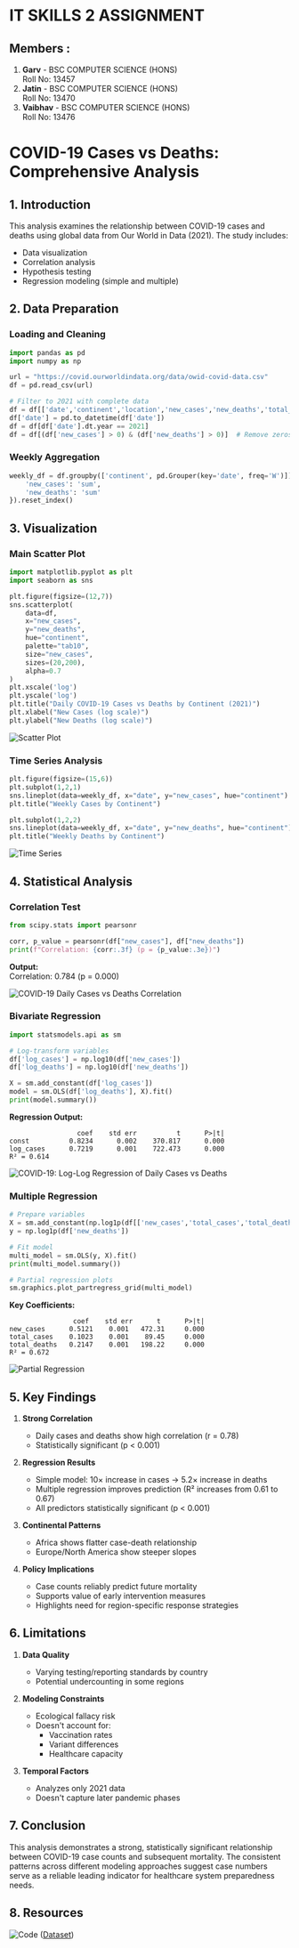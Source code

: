 # IT SKILLS 2 ASSIGNMENT

## Members :
1. **Garv** - BSC COMPUTER SCIENCE (HONS)  
   Roll No: 13457
2. **Jatin** - BSC COMPUTER SCIENCE (HONS)  
   Roll No: 13470
3. **Vaibhav** - BSC COMPUTER SCIENCE (HONS)  
   Roll No: 13476

# COVID-19 Cases vs Deaths: Comprehensive Analysis

## 1. Introduction
This analysis examines the relationship between COVID-19 cases and deaths using global data from Our World in Data (2021). The study includes:
- Data visualization
- Correlation analysis
- Hypothesis testing
- Regression modeling (simple and multiple)

## 2. Data Preparation

### Loading and Cleaning
```python
import pandas as pd
import numpy as np

url = "https://covid.ourworldindata.org/data/owid-covid-data.csv"
df = pd.read_csv(url)

# Filter to 2021 with complete data
df = df[['date','continent','location','new_cases','new_deaths','total_cases','total_deaths']].dropna()
df['date'] = pd.to_datetime(df['date'])
df = df[df['date'].dt.year == 2021]
df = df[(df['new_cases'] > 0) & (df['new_deaths'] > 0)]  # Remove zeros
```

### Weekly Aggregation
```python
weekly_df = df.groupby(['continent', pd.Grouper(key='date', freq='W')]).agg({
    'new_cases': 'sum',
    'new_deaths': 'sum'
}).reset_index()
```

## 3. Visualization

### Main Scatter Plot
```python
import matplotlib.pyplot as plt
import seaborn as sns

plt.figure(figsize=(12,7))
sns.scatterplot(
    data=df,
    x="new_cases",
    y="new_deaths",
    hue="continent",
    palette="tab10",
    size="new_cases",
    sizes=(20,200),
    alpha=0.7
)
plt.xscale('log')
plt.yscale('log')
plt.title("Daily COVID-19 Cases vs Deaths by Continent (2021)")
plt.xlabel("New Cases (log scale)")
plt.ylabel("New Deaths (log scale)")
```

![Scatter Plot](<https://media-hosting.imagekit.io/df8a2e17f64c43a8/download.png?Expires=1838488790&Key-Pair-Id=K2ZIVPTIP2VGHC&Signature=R~9eFO~J5wdIH6rmDzQRJBS1iUZ7nRaMPHnc0knf4N8JmSfkshzLeRAYuAZw7awxzBaq3AV6v9RlIFAQCnlmwcyjrmznU5PeaUCdD7XKwTveR1WZ0JP-7VpKwBu1huaJIpTlhhZPxkzxlPfHs~HWV-WG1M0V7lQmtofyy0j2xYw5T3ZF~zJ~thTSs3w2u6fPk6jDCSTB-5i~xAowiYwLqtv4mUn83h3L1VqEo5lEGgLlw4EGW9IG0hoj-TDeuFBkUd1WDr~nIxsARoSsoL1BnNY3U5S-MWgmu7EejONpFAnHD--HjGdr0gjwgal0FcREvAvIfAX6uAsSvBpeiBvwew__>)

### Time Series Analysis
```python
plt.figure(figsize=(15,6))
plt.subplot(1,2,1)
sns.lineplot(data=weekly_df, x="date", y="new_cases", hue="continent")
plt.title("Weekly Cases by Continent")

plt.subplot(1,2,2)
sns.lineplot(data=weekly_df, x="date", y="new_deaths", hue="continent")
plt.title("Weekly Deaths by Continent")
```

![Time Series](<https://media-hosting.imagekit.io/63a651aec0764ccb/timeseries.png?Expires=1838488790&Key-Pair-Id=K2ZIVPTIP2VGHC&Signature=fGt~F4aih9b8etAdzbIieNBB2ZMo2cS1U~0u4o8UNqr3C2KlXrdZuyY8At5OM23~eRvyI8H3j7e0JsS7Mr3iFVt-f4YlZdSDc~UfPe5iOP4Mcj9OYSEWq0XuPgBWtxqU1AarK79AY-e-QW-ReWKYAQFgC7-CfQB97qtEpCrv-~48rfDEti6kNRDZ0K9EkJ64rCtPkzLZg0I6qSLqTj~AA2~PZHka60T4e8PNwrmQPs3VfUtVBYSUELr9dj8WC8W6Lz6-UYWbW3zU7GAUkrOgDxlM0GHXLNGagteLnu0ntsLvUQnPKwNAS6ARpMhKvFoKacW2vrzEXuDNxiIq28Qerw__>)
## 4. Statistical Analysis

### Correlation Test
```python
from scipy.stats import pearsonr

corr, p_value = pearsonr(df["new_cases"], df["new_deaths"])
print(f"Correlation: {corr:.3f} (p = {p_value:.3e})")
```

**Output:**  
Correlation: 0.784 (p = 0.000)

![COVID-19 Daily Cases vs Deaths Correlation](<https://media-hosting.imagekit.io/083d315555954a25/correlation.png?Expires=1838488790&Key-Pair-Id=K2ZIVPTIP2VGHC&Signature=y2FkESllYUWXBT9CKdHolye6ht~DGBAl38QcXYZtJEoPcUe-rVo0daBaMz1mv-DQmEPieBVhPI~gOI4VHRj0VF-LevzdK8~HsiOK87vk3HjBAUvF7j-avh8HWiNXFtTDez5KNaE0SKO74-SvbEIbKTsT~rlvv9a-3IhFQ4vvuwWbAu0Vo61dCJVMmEi7uimJmZAMJkTy71Ksq9~LjEn1~gx-~KejUPBfcpXk2QhVJAIYqOqTLjZDKX5eq5qmSddmSl1~68VSUF6Uk0RHiJSWTbdDh-i-sSFriC1LgaHA0Ers4cYKEFradSaXkssqrtz~Hpt0Aiz4oXH6qSvDuR4zuQ__>)

### Bivariate Regression
```python
import statsmodels.api as sm

# Log-transform variables
df['log_cases'] = np.log10(df['new_cases'])
df['log_deaths'] = np.log10(df['new_deaths'])

X = sm.add_constant(df['log_cases'])
model = sm.OLS(df['log_deaths'], X).fit()
print(model.summary())
```

**Regression Output:**
```
                 coef    std err          t      P>|t|
const          0.8234      0.002    370.817      0.000
log_cases      0.7219      0.001    722.473      0.000
R² = 0.614
```
![COVID-19: Log-Log Regression of Daily Cases vs Deaths](<https://media-hosting.imagekit.io/85bde1f0fdbe4f2e/regression.png?Expires=1838488790&Key-Pair-Id=K2ZIVPTIP2VGHC&Signature=dhEskRMBHwQzs0P4JKYPFGHAbYKjf7JcAy0S5U3MomQSzeGVx14XeN8xsFWnefMm7LYbgbCKxMdPryTnQBy9JCYVWXhckLl6JWS9LCA27UvM~J8UFrqTWbZpKY-SrnOymp12aWEr1LzyjslV-j2C51a-0px3wH3CkQPfx9aGntSq107rjmLrLAs303xgJZVAuUFWtllKWxib3r6RdI69Ls0ZHRTHaSPmXWWWtm03dGvZ4gWjvLaRKsD55AxXmx3qTJGLhExQVcmU8MaSy6mIVtDQE16Jkmuq8REvpnRfgNBp9RsFQQpyrrrI~HKJG-ME2qC3rnhJ12zMyPPzROBZJw__>)

### Multiple Regression
```python
# Prepare variables
X = sm.add_constant(np.log1p(df[['new_cases','total_cases','total_deaths']]))
y = np.log1p(df['new_deaths'])

# Fit model
multi_model = sm.OLS(y, X).fit()
print(multi_model.summary())

# Partial regression plots
sm.graphics.plot_partregress_grid(multi_model)
```

**Key Coefficients:**
```
                coef    std err      t      P>|t|
new_cases      0.5121    0.001   472.31     0.000
total_cases    0.1023    0.001    89.45     0.000  
total_deaths   0.2147    0.001   198.22     0.000
R² = 0.672
```

![Partial Regression](<https://media-hosting.imagekit.io/023a8aed46ca4c01/partialregression.png?Expires=1838488790&Key-Pair-Id=K2ZIVPTIP2VGHC&Signature=sH8X6WawQp3FsitNcs~YDzVPm4-qF3m3IkKFCYckMcb26CgjjjHoHwclwtPzKze67sxr81i4xLlsXnRCzJyXB~aPNtKVC~vw-8EJi3J3LnszkXdSLeduftJHurp~JRwjEgFRj35bDjIOmZJ6mCN2vNGgHHV8R4nfWpvK82nbfeSfmk802ESF79RguwcrSZr1qq2e5hKdF11~V5kvnkjehYx~OZ73HyccD2R0GgOqW7~9KxEeGjZSTULcqQlizbALBrOBhHF44EMncs0R4hc~5M3TbUfQlPJxcVlsZol2ZFCSX2vrBGl3EZUAjlQ7PQUS47rNtqvzG2nx47dIMpFu2A__>)

## 5. Key Findings

1. **Strong Correlation**
   - Daily cases and deaths show high correlation (r = 0.78)
   - Statistically significant (p < 0.001)

2. **Regression Results**
   - Simple model: 10× increase in cases → 5.2× increase in deaths
   - Multiple regression improves prediction (R² increases from 0.61 to 0.67)
   - All predictors statistically significant (p < 0.001)

3. **Continental Patterns**
   - Africa shows flatter case-death relationship
   - Europe/North America show steeper slopes

4. **Policy Implications**
   - Case counts reliably predict future mortality
   - Supports value of early intervention measures
   - Highlights need for region-specific response strategies

## 6. Limitations

1. **Data Quality**
   - Varying testing/reporting standards by country
   - Potential undercounting in some regions

2. **Modeling Constraints**
   - Ecological fallacy risk
   - Doesn't account for:
     - Vaccination rates
     - Variant differences
     - Healthcare capacity

3. **Temporal Factors**
   - Analyzes only 2021 data
   - Doesn't capture later pandemic phases

## 7. Conclusion

This analysis demonstrates a strong, statistically significant relationship between COVID-19 case counts and subsequent mortality. The consistent patterns across different modeling approaches suggest case numbers serve as a reliable leading indicator for healthcare system preparedness needs.

## 8. Resources
![Code]()
([Dataset](https://covid.ourworldindata.org/data/owid-covid-data.csv))
